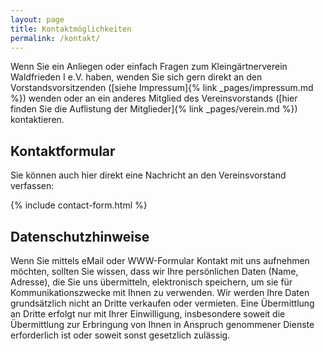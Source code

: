 ```yaml
---
layout: page
title: Kontaktmöglichkeiten
permalink: /kontakt/
---
```


Wenn Sie ein Anliegen oder einfach Fragen zum Kleingärtnerverein Waldfrieden I e.V. haben, wenden Sie sich gern direkt an den Vorstandsvorsitzenden ([siehe Impressum]{% link _pages/impressum.md %}) wenden oder an ein anderes Mitglied des Vereinsvorstands ([hier finden Sie die Auflistung der Mitglieder]{% link _pages/verein.md %}) kontaktieren.

## Kontaktformular

Sie können auch hier direkt eine Nachricht an den Vereinsvorstand verfassen:

{% include contact-form.html %}

## Datenschutzhinweise

Wenn Sie mittels eMail oder WWW-Formular Kontakt mit uns aufnehmen möchten, sollten Sie wissen, dass wir Ihre persönlichen Daten (Name, Adresse), die Sie uns übermitteln, elektronisch speichern, um sie für Kommunikationszwecke mit Ihnen zu verwenden. Wir werden Ihre Daten grundsätzlich nicht an Dritte verkaufen oder vermieten. Eine Übermittlung an Dritte erfolgt nur mit Ihrer Einwilligung, insbesondere soweit die Übermittlung zur Erbringung von Ihnen in Anspruch genommener Dienste erforderlich ist oder soweit sonst gesetzlich zulässig.
